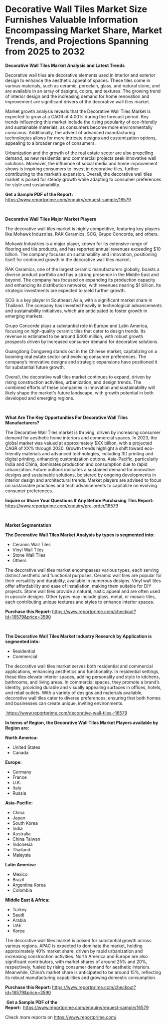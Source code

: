<p><h1>Decorative Wall Tiles Market Size Furnishes Valuable Information Encompassing Market Share, Market Trends, and Projections Spanning from 2025 to 2032</h1></p><p><strong>Decorative Wall Tiles Market Analysis and Latest Trends</strong></p>
<p><p>Decorative wall tiles are decorative elements used in interior and exterior design to enhance the aesthetic appeal of spaces. These tiles come in various materials, such as ceramic, porcelain, glass, and natural stone, and are available in an array of designs, colors, and textures. The growing trend of interior design and the increasing demand for home renovation and improvement are significant drivers of the decorative wall tiles market.</p><p>Market growth analysis reveals that the Decorative Wall Tiles Market is expected to grow at a CAGR of 4.00% during the forecast period. Key trends influencing this market include the rising popularity of eco-friendly and sustainable materials, as consumers become more environmentally conscious. Additionally, the advent of advanced manufacturing technologies allows for more intricate designs and customization options, appealing to a broader range of consumers.</p><p>Urbanization and the growth of the real estate sector are also propelling demand, as new residential and commercial projects seek innovative wall solutions. Moreover, the influence of social media and home improvement shows is inspiring consumers to invest in decorative tiles, further contributing to the market’s expansion. Overall, the decorative wall tiles market is poised for steady growth while adapting to consumer preferences for style and sustainability.</p></p>
<p><strong>Get a Sample PDF of the Report:&nbsp;</strong> <a href="https://www.reportprime.com/enquiry/request-sample/16579?utm_campaign=3175&utm_medium=2&utm_source=Github&utm_content=ia&utm_term=18032025&utm_id=decorative-wall-tiles">https://www.reportprime.com/enquiry/request-sample/16579</a></p>
<p>&nbsp;</p>
<p><strong>Decorative Wall Tiles Major Market Players</strong></p>
<p><p>The decorative wall tiles market is highly competitive, featuring key players like Mohawk Industries, RAK Ceramics, SCG, Grupo Concorde, and others. </p><p>Mohawk Industries is a major player, known for its extensive range of flooring and tile products, and has reported annual revenues exceeding $10 billion. The company focuses on sustainability and innovation, positioning itself for continued growth in the decorative wall tiles market.</p><p>RAK Ceramics, one of the largest ceramic manufacturers globally, boasts a diverse product portfolio and has a strong presence in the Middle East and beyond. The company has focused on expanding its production capacity and enhancing its distribution networks, with revenues nearing $1 billion. Its strategic investments are expected to yield further growth.</p><p>SCG is a key player in Southeast Asia, with a significant market share in Thailand. The company has invested heavily in technological advancements and sustainability initiatives, which are anticipated to foster growth in emerging markets. </p><p>Grupo Concorde plays a substantial role in Europe and Latin America, focusing on high-quality ceramic tiles that cater to design trends. Its revenue is estimated to be around $400 million, with robust growth prospects driven by increased consumer demand for decorative solutions.</p><p>Guangdong Dongpeng stands out in the Chinese market, capitalizing on a booming real estate sector and evolving consumer preferences. The company’s innovative designs and strategic expansions have positioned it for substantial future growth.</p><p>Overall, the decorative wall tiles market continues to expand, driven by rising construction activities, urbanization, and design trends. The combined efforts of these companies in innovation and sustainability will likely shape the market's future landscape, with growth potential in both developed and emerging regions.</p></p>
<p>&nbsp;</p>
<p><strong>What Are The Key Opportunities For Decorative Wall Tiles Manufacturers?</strong></p>
<p><p>The Decorative Wall Tiles market is thriving, driven by increasing consumer demand for aesthetic home interiors and commercial spaces. In 2023, the global market was valued at approximately $XX billion, with a projected CAGR of XX% through 2030. Growth trends highlight a shift toward eco-friendly materials and advanced technologies, including 3D printing and digital printing, enhancing customization options. Asia-Pacific, particularly India and China, dominates production and consumption due to rapid urbanization. Future outlook indicates a sustained demand for innovative designs and sustainable solutions, bolstered by ongoing developments in interior design and architectural trends. Market players are advised to focus on sustainable practices and tech advancements to capitalize on evolving consumer preferences.</p></p>
<p><strong>Inquire or Share Your Questions If Any Before Purchasing This Report:</strong> <a href="https://www.reportprime.com/enquiry/pre-order/16579?utm_campaign=3175&utm_medium=2&utm_source=Github&utm_content=ia&utm_term=18032025&utm_id=decorative-wall-tiles">https://www.reportprime.com/enquiry/pre-order/16579</a></p>
<p>&nbsp;</p>
<p><strong>Market Segmentation</strong></p>
<p><strong>The Decorative Wall Tiles Market Analysis by types is segmented into:</strong></p>
<p><ul><li>Ceramic Wall Tiles</li><li>Vinyl Wall Tiles</li><li>Stone Wall Tiles</li><li>Others</li></ul></p>
<p><p>The decorative wall tiles market encompasses various types, each serving distinct aesthetic and functional purposes. Ceramic wall tiles are popular for their versatility and durability, available in numerous designs. Vinyl wall tiles offer affordability and ease of installation, making them suitable for DIY projects. Stone wall tiles provide a natural, rustic appeal and are often used in upscale designs. Other types may include glass, metal, or mosaic tiles, each contributing unique textures and styles to enhance interior spaces.</p></p>
<p><strong>Purchase this Report:&nbsp;</strong><a href="https://www.reportprime.com/checkout?id=16579&price=3590&utm_campaign=3175&utm_medium=2&utm_source=Github&utm_content=ia&utm_term=18032025&utm_id=decorative-wall-tiles">https://www.reportprime.com/checkout?id=16579&price=3590</a></p>
<p>&nbsp;</p>
<p><strong>The Decorative Wall Tiles Market Industry Research by Application is segmented into:</strong></p>
<p><ul><li>Residential</li><li>Commercial</li></ul></p>
<p><p>The decorative wall tiles market serves both residential and commercial applications, enhancing aesthetics and functionality. In residential settings, these tiles elevate interior spaces, adding personality and style to kitchens, bathrooms, and living areas. In commercial spaces, they promote a brand’s identity, providing durable and visually appealing surfaces in offices, hotels, and retail outlets. With a variety of designs and materials available, decorative wall tiles cater to diverse preferences, ensuring that both homes and businesses can create unique, inviting environments.</p></p>
<p><a href="https://www.reportprime.com/decorative-wall-tiles-r16579?utm_campaign=3175&utm_medium=2&utm_source=Github&utm_content=ia&utm_term=18032025&utm_id=decorative-wall-tiles">&nbsp;https://www.reportprime.com/decorative-wall-tiles-r16579</a></p>
<p><strong>In terms of Region, the Decorative Wall Tiles Market Players available by Region are:</strong></p>
<p>
    <p> <strong> North America: </strong>
        <ul>
            <li>United States</li>
            <li>Canada</li>
        </ul>
        </p> 
    <p> <strong> Europe: </strong>
        <ul>
            <li>Germany</li>
            <li>France</li>
            <li>U.K.</li>
            <li>Italy</li>
            <li>Russia</li>
        </ul>
        </p> 
    <p> <strong> Asia-Pacific: </strong>
        <ul>
            <li>China</li>
            <li>Japan</li>
            <li>South Korea</li>
            <li>India</li>
            <li>Australia</li>
            <li>China Taiwan</li>
            <li>Indonesia</li>
            <li>Thailand</li>
            <li>Malaysia</li>
        </ul>
        </p> 
    <p> <strong> Latin America: </strong>
        <ul>
            <li>Mexico</li>
            <li>Brazil</li>
            <li>Argentina Korea</li>
            <li>Colombia</li>
        </ul>
        </p> 
    <p> <strong> Middle East & Africa: </strong>
        <ul>
            <li>Turkey</li>
            <li>Saudi</li>
            <li>Arabia</li>
            <li>UAE</li>
            <li>Korea</li>
        </ul>
    </p>
    </p>
<p><p>The decorative wall tiles market is poised for substantial growth across various regions. APAC is expected to dominate the market, holding approximately 40% market share, driven by rapid urbanization and increasing construction activities. North America and Europe are also significant contributors, with market shares of around 25% and 20%, respectively, fueled by rising consumer demand for aesthetic interiors. Meanwhile, China’s market share is anticipated to be around 15%, reflecting its robust manufacturing capabilities and growing domestic consumption.</p></p>
<p><strong>Purchase this Report: </strong><a href="https://www.reportprime.com/checkout?id=16579&price=3590&utm_campaign=3175&utm_medium=2&utm_source=Github&utm_content=ia&utm_term=18032025&utm_id=decorative-wall-tiles">https://www.reportprime.com/checkout?id=16579&price=3590</a></p>
<p>&nbsp;<strong>Get a Sample PDF of the Report:&nbsp;&nbsp;</strong><a href="https://www.reportprime.com/enquiry/request-sample/16579?utm_campaign=3175&utm_medium=2&utm_source=Github&utm_content=ia&utm_term=18032025&utm_id=decorative-wall-tiles">https://www.reportprime.com/enquiry/request-sample/16579</a></p>
<p><strong></strong></p>
<p>Check more reports on <a href="https://www.reportprime.com/?utm_campaign=3175&utm_medium=2&utm_source=Github&utm_content=ia&utm_term=18032025&utm_id=decorative-wall-tiles">https://www.reportprime.com/</a></p>